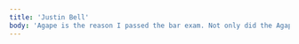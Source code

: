 ```yaml
---
title: 'Justin Bell'
body: 'Agape is the reason I passed the bar exam. Not only did the Agape family provide amazing resources and strategies that equipped me with the knowledge to conquer the bar exam, but Agape also provided me with the confidence by incorporating additional exercises and sessions that prepared mentally, spiritually and physically. The Agape family not only made me a better bar taker- they made me a better Attorney.'
---
```

